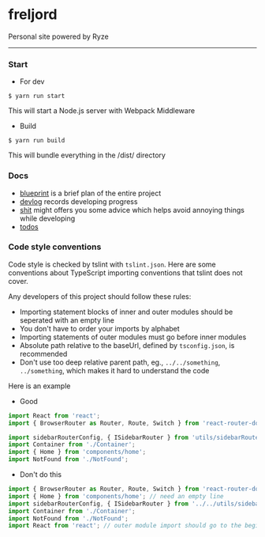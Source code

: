 # freljord
Personal site powered by Ryze

---

### Start

- For dev

```
$ yarn run start
```
This will start a Node.js server with Webpack Middleware

- Build

```
$ yarn run build
```
This will bundle everything in the /dist/ directory

### Docs
- [blueprint](https://github.com/yuqingc/freljord/blob/master/docs/blueprint.md) is a brief plan of the entire project
- [devlog](https://github.com/yuqingc/freljord/blob/master/docs/devlog) records developing progress
- [shit](https://github.com/yuqingc/freljord/blob/master/docs/shit.md) might offers you some advice which helps avoid annoying things while developing
- [todos](https://github.com/yuqingc/freljord/blob/master/docs/todos) 

### Code style conventions

Code style is checked by tslint with `tslint.json`. Here are some conventions about TypeScript importing conventions that tslint does not cover.

Any developers of this project should follow these rules:

- Importing statement blocks of inner and outer modules should be seperated with an empty line 
- You don't have to order your imports by alphabet
- Importing statements of outer modules must go before inner modules
- Absolute path relative to the baseUrl, defined by `tsconfig.json`,  is recommended
- Don't use too deep relative parent path, eg., `../../something`, `../something`, which makes it hard to understand the code

Here is an example 

- Good

```js
import React from 'react';
import { BrowserRouter as Router, Route, Switch } from 'react-router-dom';

import sidebarRouterConfig, { ISidebarRouter } from 'utils/sidebarRouterConfig';
import Container from './Container';
import { Home } from 'components/home';
import NotFound from './NotFound';
```

- Don't do this

```js
import { BrowserRouter as Router, Route, Switch } from 'react-router-dom';
import { Home } from 'components/home'; // need an empty line 
import sidebarRouterConfig, { ISidebarRouter } from '../../utils/sidebarRouterConfig'; // too many `../`
import Container from './Container';
import NotFound from './NotFound';
import React from 'react'; // outer module import should go to the beginning
```
